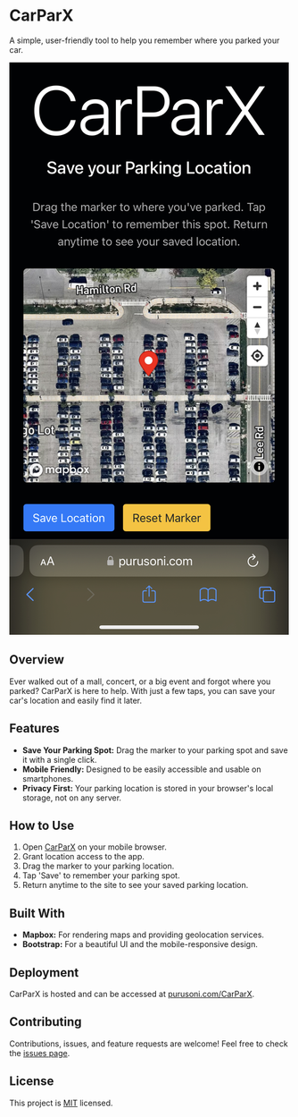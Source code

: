 # CarParX

A simple, user-friendly tool to help you remember where you parked your car.

![Screenshot of CarParX](screenshot.jpeg)

## Overview

Ever walked out of a mall, concert, or a big event and forgot where you parked? CarParX is here to help. With just a few taps, you can save your car's location and easily find it later.

## Features

- **Save Your Parking Spot:** Drag the marker to your parking spot and save it with a single click.
- **Mobile Friendly:** Designed to be easily accessible and usable on smartphones.
- **Privacy First:** Your parking location is stored in your browser's local storage, not on any server.

## How to Use

1. Open [CarParX](https://purusoni.com/CarParX) on your mobile browser.
2. Grant location access to the app.
3. Drag the marker to your parking location.
4. Tap 'Save' to remember your parking spot.
5. Return anytime to the site to see your saved parking location.

## Built With

- **Mapbox:** For rendering maps and providing geolocation services.
- **Bootstrap:** For a beautiful UI and the mobile-responsive design.

## Deployment

CarParX is hosted and can be accessed at [purusoni.com/CarParX](https://purusoni.com/CarParX).

## Contributing

Contributions, issues, and feature requests are welcome! Feel free to check the [issues page](link_to_your_issues_page).

## License

This project is [MIT](link_to_your_license_file) licensed.


